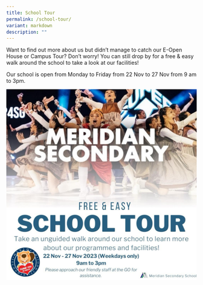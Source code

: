 ```yaml
---
title: School Tour
permalink: /school-tour/
variant: markdown
description: ""
---
```

Want to find out more about us but didn’t manage to catch our E-Open House or Campus Tour? 
Don’t worry!  You can still drop by for a free & easy walk around the school to take a look at our facilities!

Our school is open from Monday to Friday from 22 Nov to 27 Nov from 9 am to 3pm.



![](/images/Homepage%20and%20Logos/School_Tour_2023_Poster.jpeg)